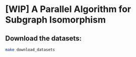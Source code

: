 # [WIP] A Parallel Algorithm for Subgraph Isomorphism

## Download the datasets:

```bash
make download_datasets
```